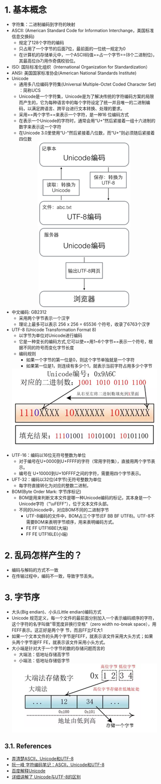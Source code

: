 <!--
 * @Author: JohnJeep
 * @Date: 2019-08-23 11:58:29
 * @LastEditTime: 2025-04-03 00:13:11
 * @LastEditors: JohnJeep
 * @Description: 字符编码
--> 



# 1. 基本概念

- 字符集：二进制编码到字符的映射
- ASCII: (American Standard Code for Information Interchange，美国标准信息交换码)
  - 规定了128个字符的编码
  - 只占用了一个字节的后面7位，最前面的一位统一规定为0
  - 在计算机的存储单元中，一个ASCII码值==占一个字节==(8个二进制位)，其最高位(b7)用作奇偶校验位。
- ISO: 国际标准化组织（International Organization for Standardization）
- ANSI: 美国国家标准协会(American National Standards Institute)
- Unicode
  - 通用多八位编码字符集(Universal Multiple-Octet Coded Character Set) ：简称UCS
  -  Unicode是一个字符集，Unicode是为了解决传统的字符编码方案的局限而产生的，它为每种语言中的每个字符设定了统一并且唯一的二进制编码，以满足跨语言、跨平台进行文本转换、处理的要求。
  -  采用==两个字节==来表示一个字符，是一种16 位编码方式
  -  在表示一个Unicode的字符时，通常会用“U+”然后紧接着一组十六进制的数字来表示这一个字符
  -  在Unicode 3.0里使用“U-”然后紧接着八位数，而“U+”则必须随后紧接着四位数
  <div align="center"><img src="./figures/Unicode-UTF8.png"></div>
  <div align="center"><img src="./figures/Unicode.png"></div>
- 中文编码: GB2312
  - 采用两个字节表示一个汉字
  - 理论上最多可以表示 256 x 256 = 65536 个符号，收录了6763个汉字
- UTF-8 (Unicode Transformation Format 8)
  - 以字节为单位对Unicode进行编码
  - 它是一种变长的编码方式,它可以使==用1~6个字节==表示一个符号，根据不同的符号而变化字节长度
  - 编码规则
    - 如果一个字节的第一位是0，则这个字节单独就是一个字符
    - 如果第一位是1，则连续有多少个1，就表示当前字符占用多少个字节
  <img src="./figures/Unicode-number.png">
- UTF-16：编码以16位无符号整数为单位
   - 对于编号在U+0000到U+FFFF的字符（常用字符集），直接用两个字节表示。 
  - 编号在 U+10000到U+10FFFF之间的字符，需要用四个字节表示。 
- UFT-32：编码以32位(4字节)无符号整数为单位
  - 每字符直接转化为对应的整数二进制，
- BOM(Byte Order Mark: 字节序标记)
  - BOM是用来判断文本文件是哪一种Unicode编码的标记，其本身是一个Unicode字符（"\uFEFF"），位于文本文件头部。
  - 不同的Unicode中，对应BOM不同的二进制字节
    - UTF-8编码的文件中，BOM占三个字节(EF BB BF UTF8)。UTF-8不需要BOM来表明字节顺序，用来表明编码方式。
    - FE FF UTF16BE(大端)
    - FF FE UTF16LE(小端)


# 2. 乱码怎样产生的？

- 编码与解码的方式不一致
- 在传输过程中，编码不一致，导致字节丢失。


# 3. 字节序

-  大头(Big endian)、小头(Little endian)编码方式
  - Unicode 规范定义，每一个文件的最前面分别加入一个表示编码顺序的字符，这个字符的名字叫做"零宽度非换行空格"（zero width no-break space），用FEFF表示。这正好是两个字
    节，而且FF比FE大1
  - 如果一个文本文件的头两个字节是FEFF，就表示该文件采用大头方式；如果头两个字节是FF FE，就表示该文件采用小头方式。
- 大小端是针对大于一个字节的数的存储问题而言的
  - 大端法：低地址存储高字节
  - 小端法：低地址存储低字节
  <img src="./figures/big-endian.png">


## 3.1. References

- [弄清楚ASCII，Unicode和UTF-8](https://blog.csdn.net/Deft_MKJing/article/details/79460485)
- [阮一峰 字符编码笔记：ASCII，Unicode和UTF-8](http://www.ruanyifeng.com/blog/2007/10/ascii_unicode_and_utf-8.html)
- [百度解释Unicode](https://baike.baidu.com/item/Unicode)
- [详细讲解了 Unicode与UTF-8的区别](https://blog.csdn.net/qq_36761831/article/details/82291166)